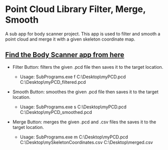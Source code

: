 # Point Cloud Library Filter, Merge, Smooth
A sub app for body scanner project. This app is used to filter and smooth a point cloud and merge it with a given skeleton coordinate map.

## [Find the Body Scanner app from here](https://github.com/aerarslan/BodyScanner-Kinect)

* Filter Button: filters the given .pcd file then saves it to the target location.
  * Usage: SubPrograms.exe f C:\Desktop\myPCD.pcd C:\Desktop\myPCD_filtered.pcd
  
* Smooth Button: smoothes the given .pcd file then saves it to the target location.
  * Usage: SubPrograms.exe s C:\Desktop\myPCD.pcd C:\Desktop\myPCD_smoothed.pcd
  
* Merge Button: merges the given .pcd and .csv files the saves it to the target location.
  * Usage: SubPrograms.exe m C:\Desktop\myPCD.pcd C:\Desktop\mySkeletonCoordinates.csv C:\Desktop\merged.csv
